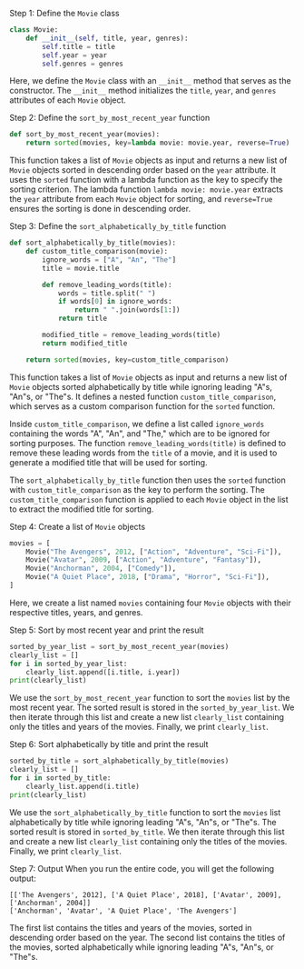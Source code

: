 Step 1: Define the `Movie` class
```python
class Movie:
    def __init__(self, title, year, genres):
        self.title = title
        self.year = year
        self.genres = genres
```
Here, we define the `Movie` class with an `__init__` method that serves as the constructor. The `__init__` method initializes the `title`, `year`, and `genres` attributes of each `Movie` object.

Step 2: Define the `sort_by_most_recent_year` function
```python
def sort_by_most_recent_year(movies):
    return sorted(movies, key=lambda movie: movie.year, reverse=True)
```
This function takes a list of `Movie` objects as input and returns a new list of `Movie` objects sorted in descending order based on the `year` attribute. It uses the `sorted` function with a lambda function as the key to specify the sorting criterion. The lambda function `lambda movie: movie.year` extracts the `year` attribute from each `Movie` object for sorting, and `reverse=True` ensures the sorting is done in descending order.

Step 3: Define the `sort_alphabetically_by_title` function
```python
def sort_alphabetically_by_title(movies):
    def custom_title_comparison(movie):
        ignore_words = ["A", "An", "The"]
        title = movie.title

        def remove_leading_words(title):
            words = title.split(" ")
            if words[0] in ignore_words:
                return " ".join(words[1:])
            return title

        modified_title = remove_leading_words(title)
        return modified_title

    return sorted(movies, key=custom_title_comparison)
```
This function takes a list of `Movie` objects as input and returns a new list of `Movie` objects sorted alphabetically by title while ignoring leading "A"s, "An"s, or "The"s. It defines a nested function `custom_title_comparison`, which serves as a custom comparison function for the `sorted` function.

Inside `custom_title_comparison`, we define a list called `ignore_words` containing the words "A", "An", and "The," which are to be ignored for sorting purposes. The function `remove_leading_words(title)` is defined to remove these leading words from the `title` of a movie, and it is used to generate a modified title that will be used for sorting.

The `sort_alphabetically_by_title` function then uses the `sorted` function with `custom_title_comparison` as the key to perform the sorting. The `custom_title_comparison` function is applied to each `Movie` object in the list to extract the modified title for sorting.

Step 4: Create a list of `Movie` objects
```python
movies = [
    Movie("The Avengers", 2012, ["Action", "Adventure", "Sci-Fi"]),
    Movie("Avatar", 2009, ["Action", "Adventure", "Fantasy"]),
    Movie("Anchorman", 2004, ["Comedy"]),
    Movie("A Quiet Place", 2018, ["Drama", "Horror", "Sci-Fi"]),
]
```
Here, we create a list named `movies` containing four `Movie` objects with their respective titles, years, and genres.

Step 5: Sort by most recent year and print the result
```python
sorted_by_year_list = sort_by_most_recent_year(movies)
clearly_list = []
for i in sorted_by_year_list:
    clearly_list.append([i.title, i.year])
print(clearly_list)
```
We use the `sort_by_most_recent_year` function to sort the `movies` list by the most recent year. The sorted result is stored in the `sorted_by_year_list`. We then iterate through this list and create a new list `clearly_list` containing only the titles and years of the movies. Finally, we print `clearly_list`.

Step 6: Sort alphabetically by title and print the result
```python
sorted_by_title = sort_alphabetically_by_title(movies)
clearly_list = []
for i in sorted_by_title:
    clearly_list.append(i.title)
print(clearly_list)
```
We use the `sort_alphabetically_by_title` function to sort the `movies` list alphabetically by title while ignoring leading "A"s, "An"s, or "The"s. The sorted result is stored in `sorted_by_title`. We then iterate through this list and create a new list `clearly_list` containing only the titles of the movies. Finally, we print `clearly_list`.

Step 7: Output
When you run the entire code, you will get the following output:

```
[['The Avengers', 2012], ['A Quiet Place', 2018], ['Avatar', 2009], ['Anchorman', 2004]]
['Anchorman', 'Avatar', 'A Quiet Place', 'The Avengers']
```

The first list contains the titles and years of the movies, sorted in descending order based on the year. The second list contains the titles of the movies, sorted alphabetically while ignoring leading "A"s, "An"s, or "The"s.